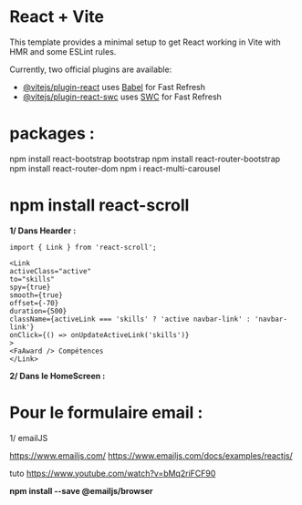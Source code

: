 # React + Vite

This template provides a minimal setup to get React working in Vite with HMR and some ESLint rules.

Currently, two official plugins are available:

- [@vitejs/plugin-react](https://github.com/vitejs/vite-plugin-react/blob/main/packages/plugin-react/README.md) uses [Babel](https://babeljs.io/) for Fast Refresh
- [@vitejs/plugin-react-swc](https://github.com/vitejs/vite-plugin-react-swc) uses [SWC](https://swc.rs/) for Fast Refresh


# packages :
npm install react-bootstrap bootstrap
npm install react-router-bootstrap
npm install react-router-dom
npm i react-multi-carousel

# npm install react-scroll

**1/ Dans Hearder :**

    import { Link } from 'react-scroll';

    <Link 
    activeClass="active"
    to="skills"
    spy={true}
    smooth={true}
    offset={-70}
    duration={500}
    className={activeLink === 'skills' ? 'active navbar-link' : 'navbar-link'}
    onClick={() => onUpdateActiveLink('skills')}
    >
    <FaAward /> Compétences
    </Link>

**2/ Dans le HomeScreen :**
    <div id="skills">
    <Skills />
    </div>

# Pour le formulaire email :
 1/ emailJS

 https://www.emailjs.com/
 https://www.emailjs.com/docs/examples/reactjs/

tuto
 https://www.youtube.com/watch?v=bMq2riFCF90


 **npm install --save @emailjs/browser**

